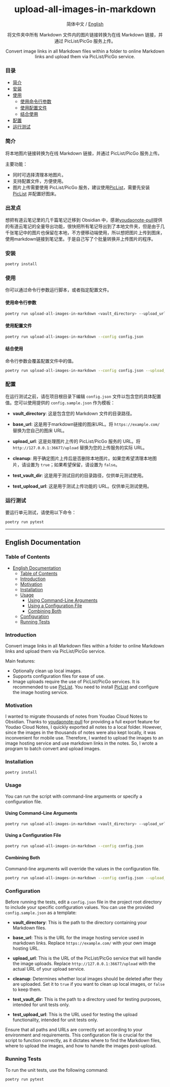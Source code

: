 <div align="center">
<h1 align="center">upload-all-images-in-markdown</h1>

简体中文 / [English](#english-documentation)

将文件夹中所有 Markdown 文件内的图片链接转换为在线 Markdown 链接，并通过 PicList/PicGo 服务上传。

Convert image links in all Markdown files within a folder to online Markdown links and upload them via PicList/PicGo service.
</div>

### 目录

- [简介](#简介)
- [安装](#安装)
- [使用](#使用)
  - [使用命令行参数](#使用命令行参数)
  - [使用配置文件](#使用配置文件)
  - [结合使用](#结合使用)
- [配置](#配置)
- [运行测试](#运行测试)

### 简介

将本地图片链接转换为在线 Markdown 链接，并通过 PicList/PicGo 服务上传。

主要功能：
- 同时可选择清理本地图片。
- 支持配置文件，方便使用。
- 图片上传需要使用 PicList/PicGo 服务，建议使用[PicList](https://github.com/Kuingsmile/PicList)，需要先安装 [PicList](https://github.com/Kuingsmile/PicList) 并配置好图床。

### 出发点

想把有道云笔记里的几千篇笔记迁移到 Obsidian 中，感谢[youdaonote-pull](https://github.com/DeppWang/youdaonote-pull)提供的有道云笔记的全量导出功能，很快把所有笔记导出到了本地文件夹，但是由于几千张笔记中的图片也保留在本地，不方便移动端使用，所以想把图片上传到图床，使用markdown链接到笔记里。于是自己写了个批量转换并上传图片的程序。

### 安装

```bash
poetry install
```

### 使用

你可以通过命令行参数运行脚本，或者指定配置文件。

#### 使用命令行参数

```bash
poetry run upload-all-images-in-markdown <vault_directory> --upload_url <UPLOAD_URL> --cleanup
```

#### 使用配置文件

```bash
poetry run upload-all-images-in-markdown --config config.json
```

#### 结合使用

命令行参数会覆盖配置文件中的值。

```bash
poetry run upload-all-images-in-markdown --config config.json --upload_url <UPLOAD_URL>
```

### 配置

在运行测试之前，请在项目根目录下编辑 `config.json` 文件以包含您的具体配置值。您可以使用提供的 `config.sample.json` 作为模板：

- **vault_directory**: 这是包含您的 Markdown 文件的目录路径。

- **base_url**: 这是用于markdown链接的图床URL。将 `https://example.com/` 替换为您自己的图床 URL。

- **upload_url**: 这是处理图片上传的 PicList/PicGo 服务的 URL。将 `http://127.0.0.1:36677/upload` 替换为您的上传服务的实际 URL。

- **cleanup**: 用于确定图片上传后是否删除本地图片。如果您希望清理本地图片，请设置为 `true`；如果希望保留，请设置为 `false`。

- **test_vault_dir**: 这是用于测试目的的目录路径，仅供单元测试使用。

- **test_upload_url**: 这是用于测试上传功能的 URL。仅供单元测试使用。

### 运行测试

要运行单元测试，请使用以下命令：

```bash
poetry run pytest
```

---

## English Documentation

### Table of Contents

- [English Documentation](#english-documentation)
  - [Table of Contents](#table-of-contents)
  - [Introduction](#introduction)
  - [Motivation](#motivation)
  - [Installation](#installation)
  - [Usage](#usage)
    - [Using Command-Line Arguments](#using-command-line-arguments)
    - [Using a Configuration File](#using-a-configuration-file)
    - [Combining Both](#combining-both)
  - [Configuration](#configuration)
  - [Running Tests](#running-tests)

### Introduction

Convert image links in all Markdown files within a folder to online Markdown links and upload them via PicList/PicGo service.

Main features:
- Optionally clean up local images.
- Supports configuration files for ease of use.
- Image uploads require the use of PicList/PicGo services. It is recommended to use [PicList](https://github.com/Kuingsmile/PicList). You need to install [PicList](https://github.com/Kuingsmile/PicList) and configure the image hosting service.

### Motivation

I wanted to migrate thousands of notes from Youdao Cloud Notes to Obsidian. Thanks to [youdaonote-pull](https://github.com/DeppWang/youdaonote-pull) for providing a full export feature for Youdao Cloud Notes, I quickly exported all notes to a local folder. However, since the images in the thousands of notes were also kept locally, it was inconvenient for mobile use. Therefore, I wanted to upload the images to an image hosting service and use markdown links in the notes. So, I wrote a program to batch convert and upload images.

### Installation

```bash
poetry install
```

### Usage

You can run the script with command-line arguments or specify a configuration file.

#### Using Command-Line Arguments

```bash
poetry run upload-all-images-in-markdown <vault_directory> --upload_url <UPLOAD_URL> --cleanup
```

#### Using a Configuration File

```bash
poetry run upload-all-images-in-markdown --config config.json
```

#### Combining Both

Command-line arguments will override the values in the configuration file.

```bash
poetry run upload-all-images-in-markdown --config config.json --upload_url <UPLOAD_URL>
```

### Configuration

Before running the tests, edit a `config.json` file in the project root directory to include your specific configuration values. You can use the provided `config.sample.json` as a template:

- **vault_directory**: This is the path to the directory containing your Markdown files.

- **base_url**: This is the URL for the image hosting service used in markdown links. Replace `https://example.com/` with your own image hosting URL.

- **upload_url**: This is the URL of the PicList/PicGo service that will handle the image uploads. Replace `http://127.0.0.1:36677/upload` with the actual URL of your upload service.

- **cleanup**: Determines whether local images should be deleted after they are uploaded. Set it to `true` if you want to clean up local images, or `false` to keep them.

- **test_vault_dir**: This is the path to a directory used for testing purposes, intended for unit tests only.

- **test_upload_url**: This is the URL used for testing the upload functionality, intended for unit tests only.

Ensure that all paths and URLs are correctly set according to your environment and requirements. This configuration file is crucial for the script to function correctly, as it dictates where to find the Markdown files, where to upload the images, and how to handle the images post-upload.

### Running Tests

To run the unit tests, use the following command:

```bash
poetry run pytest
```
